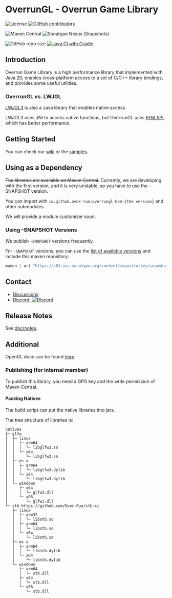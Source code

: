 # OverrunGL - Overrun Game Library

![License](https://img.shields.io/github/license/Over-Run/overrungl)
[![GitHub contributors](https://img.shields.io/github/contributors/Over-Run/overrungl)](https://github.com/Over-Run/overrungl/graphs/contributors)

![Maven Central](https://img.shields.io/maven-central/v/io.github.over-run/overrungl)
![Sonatype Nexus (Snapshots)](https://img.shields.io/nexus/s/io.github.over-run/overrungl?server=https%3A%2F%2Fs01.oss.sonatype.org%2F)

![GitHub repo size](https://img.shields.io/github/repo-size/Over-Run/overrungl)
[![Java CI with Gradle](https://github.com/Over-Run/overrungl/actions/workflows/gradle.yml/badge.svg?event=push)](https://github.com/Over-Run/overrungl/actions/workflows/gradle.yml)

## Introduction

Overrun Game Library is a high performance library that implemented with Java 20,
enables cross-platform access to a set of C/C++ library bindings, and provides some useful utilities.

### OverrunGL vs. LWJGL

[LWJGL3](https://github.com/LWJGL/lwjgl3) is also a Java library that enables native access.

LWJGL3 uses JNI to access native functions, but OverrunGL uses [FFM API](https://openjdk.org/jeps/434), which has better
performance.

## Getting Started

You can check our [wiki](https://github.com/Over-Run/overrungl/wiki) or
the [samples](modules/samples/src/test/java/org/overrun/glib/demo).

## Using as a Dependency

~~The libraries are available on Maven Central.~~ Currently, we are developing with the first version, and it is very
unstable, so you have to use the -SNAPSHOT version.

You can import with `io.github.over-run:overrungl-bom:{the version}` and other submodules.

We will provide a module customizer soon.

### Using -SNAPSHOT Versions

We publish `-SNAPSHOT` versions frequently.

For `-SNAPSHOT` versions, you can use
the [list of available versions](https://s01.oss.sonatype.org/content/repositories/snapshots/io/github/over-run/overrungl/maven-metadata.xml)
and include this maven repository:

```groovy
maven { url "https://s01.oss.sonatype.org/content/repositories/snapshots" }
```

## Contact

- [Discussions](https://github.com/Over-Run/overrungl/discussions)
- [Discord: ![Discord](https://img.shields.io/discord/1048545705553313862)](https://discord.gg/UKRJapDKgX)

## Release Notes

See [doc/notes](doc/notes/README.md).

## Additional

OpenGL docs can be found [here](https://docs.gl/).

### Publishing (for internal member)

To publish this library, you need a GPG key and the write permission of Maven Central.

#### Packing Natives

The build script can put the native libraries into jars.

The tree structure of libraries is:

```text
natives
├─ glfw
│  ├─ linux
│  │  ├─ arm64
│  │  │  └─ libglfw3.so
│  │  └─ x64
│  │     └─ libglfw3.so
│  ├─ os x
│  │  ├─ arm64
│  │  │  └─ libglfw3.dylib
│  │  └─ x64
│  │     └─ libglfw3.dylib
│  └─ windows
│     ├─ x64
│     │  └─ glfw3.dll
│     └─ x86
│        └─ glfw3.dll
└─ stb https://github.com/Over-Run/stb-ci
   ├─ linux
   │  ├─ arm32
   │  │  └─ libstb.so
   │  ├─ arm64
   │  │  └─ libstb.so
   │  └─ x64
   │     └─ libstb.so
   ├─ os x
   │  ├─ arm64
   │  │  └─ libstb.dylib
   │  └─ x64
   │     └─ libstb.dylib
   └─ windows
      ├─ arm64
      │  └─ stb.dll
      ├─ x64
      │  └─ stb.dll
      └─ x86
         └─ stb.dll
```
